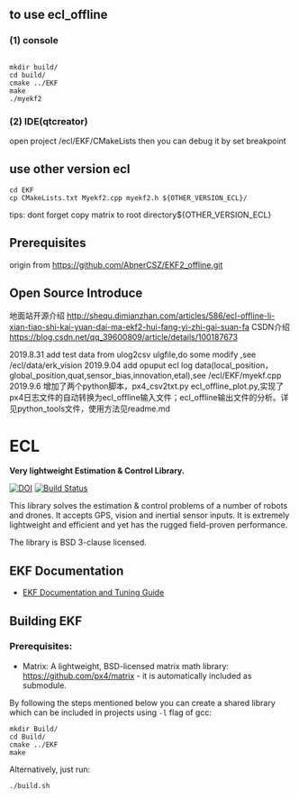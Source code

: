 ## to use ecl_offline
### (1) console
```

mkdir build/
cd build/
cmake ../EKF
make
./myekf2

```
### (2) IDE(qtcreator)
open project /ecl/EKF/CMakeLists
then you can debug it by set breakpoint

## use other version ecl
```
cd EKF
cp CMakeLists.txt Myekf2.cpp myekf2.h ${OTHER_VERSION_ECL}/

```
tips:
 dont forget copy matrix to root directory${OTHER_VERSION_ECL}

## Prerequisites
origin from https://github.com/AbnerCSZ/EKF2_offline.git

## Open Source Introduce
地面站开源介绍 
http://shequ.dimianzhan.com/articles/586/ecl-offline-li-xian-tiao-shi-kai-yuan-dai-ma-ekf2-hui-fang-yi-zhi-gai-suan-fa
CSDN介绍
 https://blog.csdn.net/qq_39600809/article/details/100187673

2019.8.31 add test data from ulog2csv ulgfile,do some modify ,see /ecl/data/erk_vision
2019.9.04 add opuput ecl log data(local_position，global_position,quat,sensor_bias,innovation,etal),see /ecl/EKF/myekf.cpp
2019.9.6 增加了两个python脚本，px4_csv2txt.py ecl_offline_plot.py,实现了px4日志文件的自动转换为ecl_offline输入文件；ecl_offline输出文件的分析。详见python_tools文件，使用方法见readme.md




# ECL

**Very lightweight Estimation & Control Library.**

[![DOI](https://zenodo.org/badge/22634/PX4/ecl.svg)](https://zenodo.org/badge/latestdoi/22634/PX4/ecl) [![Build Status](http://ci.px4.io:8080/buildStatus/icon?job=ecl/master)](http://ci.px4.io:8080/blue/organizations/jenkins/ecl/activity)

This library solves the estimation & control problems of a number of robots and drones. It accepts GPS, vision and inertial sensor inputs. It is extremely lightweight and efficient and yet has the rugged field-proven performance.

The library is BSD 3-clause licensed.



## EKF Documentation

  * [EKF Documentation and Tuning Guide](https://dev.px4.io/en/tutorials/tuning_the_ecl_ekf.html)

## Building EKF

### Prerequisites:

  * Matrix: A lightweight, BSD-licensed matrix math library: https://github.com/px4/matrix - it is automatically included as submodule.


By following the steps mentioned below you can create a shared library which can be included in projects using `-l` flag of gcc:

```
mkdir Build/
cd Build/
cmake ../EKF
make
```

Alternatively, just run:

```
./build.sh
```
